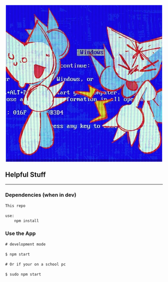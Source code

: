 <img src="./src/public/images/FemtanylLogo.jpg" alt="Femtanyl Logo" title="Femtanyl Logo" style="margin-left: auto; margin-right: auto; display: block; max-width: 100%;">

## Helpful Stuff
***

### Dependencies (when in dev)

```
This repo

use:
    npm install
```

### Use the App

```
# development mode

$ npm start

# Or if your on a school pc

$ sudo npm start
```

